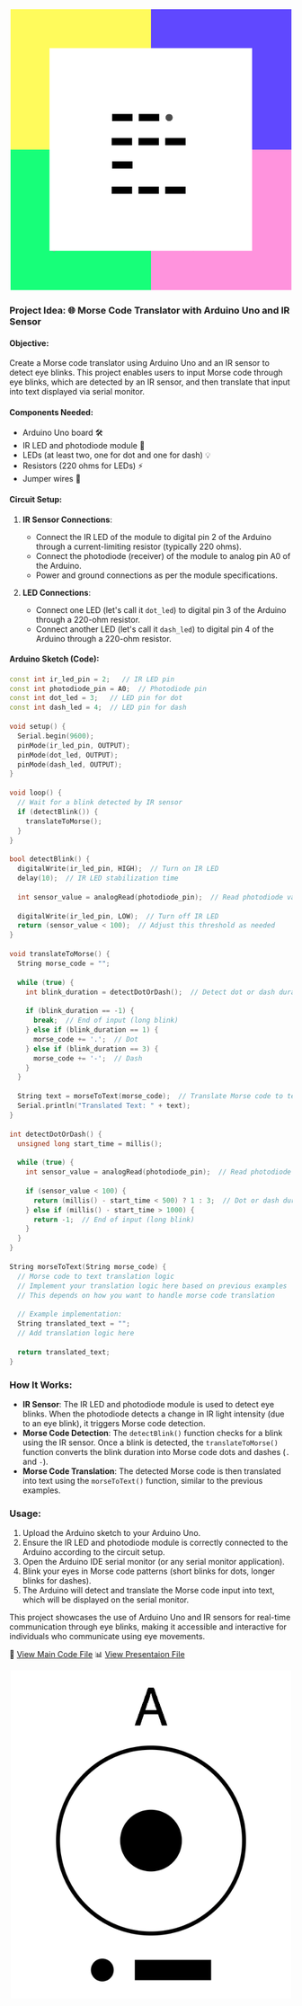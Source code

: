 <div align="center">
    <img src="https://github.com/Diksha2220/Media/blob/main/moorseCode.gif" alt="Caesar Cipher" width="500"/>
</div>


### Project Idea: 🌐 Morse Code Translator with Arduino Uno and IR Sensor

#### Objective:
Create a Morse code translator using Arduino Uno and an IR sensor to detect eye blinks. This project enables users to input Morse code through eye blinks, which are detected by an IR sensor, and then translate that input into text displayed via serial monitor.

#### Components Needed:
- Arduino Uno board 🛠️
- IR LED and photodiode module 📡
- LEDs (at least two, one for dot and one for dash) 💡
- Resistors (220 ohms for LEDs) ⚡
- Jumper wires 🔗

#### Circuit Setup:
1. **IR Sensor Connections**:
   - Connect the IR LED of the module to digital pin 2 of the Arduino through a current-limiting resistor (typically 220 ohms).
   - Connect the photodiode (receiver) of the module to analog pin A0 of the Arduino.
   - Power and ground connections as per the module specifications.

2. **LED Connections**:
   - Connect one LED (let's call it `dot_led`) to digital pin 3 of the Arduino through a 220-ohm resistor.
   - Connect another LED (let's call it `dash_led`) to digital pin 4 of the Arduino through a 220-ohm resistor.

#### Arduino Sketch (Code):

```cpp
const int ir_led_pin = 2;   // IR LED pin
const int photodiode_pin = A0;  // Photodiode pin
const int dot_led = 3;   // LED pin for dot
const int dash_led = 4;  // LED pin for dash

void setup() {
  Serial.begin(9600);
  pinMode(ir_led_pin, OUTPUT);
  pinMode(dot_led, OUTPUT);
  pinMode(dash_led, OUTPUT);
}

void loop() {
  // Wait for a blink detected by IR sensor
  if (detectBlink()) {
    translateToMorse();
  }
}

bool detectBlink() {
  digitalWrite(ir_led_pin, HIGH);  // Turn on IR LED
  delay(10);  // IR LED stabilization time
  
  int sensor_value = analogRead(photodiode_pin);  // Read photodiode value
  
  digitalWrite(ir_led_pin, LOW);  // Turn off IR LED
  return (sensor_value < 100);  // Adjust this threshold as needed
}

void translateToMorse() {
  String morse_code = "";
  
  while (true) {
    int blink_duration = detectDotOrDash();  // Detect dot or dash duration
    
    if (blink_duration == -1) {
      break;  // End of input (long blink)
    } else if (blink_duration == 1) {
      morse_code += '.';  // Dot
    } else if (blink_duration == 3) {
      morse_code += '-';  // Dash
    }
  }
  
  String text = morseToText(morse_code);  // Translate Morse code to text
  Serial.println("Translated Text: " + text);
}

int detectDotOrDash() {
  unsigned long start_time = millis();
  
  while (true) {
    int sensor_value = analogRead(photodiode_pin);  // Read photodiode value
    
    if (sensor_value < 100) {
      return (millis() - start_time < 500) ? 1 : 3;  // Dot or dash duration
    } else if (millis() - start_time > 1000) {
      return -1;  // End of input (long blink)
    }
  }
}

String morseToText(String morse_code) {
  // Morse code to text translation logic
  // Implement your translation logic here based on previous examples
  // This depends on how you want to handle morse code translation
  
  // Example implementation:
  String translated_text = "";
  // Add translation logic here
  
  return translated_text;
}
```

### How It Works:
- **IR Sensor**: The IR LED and photodiode module is used to detect eye blinks. When the photodiode detects a change in IR light intensity (due to an eye blink), it triggers Morse code detection.
- **Morse Code Detection**: The `detectBlink()` function checks for a blink using the IR sensor. Once a blink is detected, the `translateToMorse()` function converts the blink duration into Morse code dots and dashes (`.` and `-`).
- **Morse Code Translation**: The detected Morse code is then translated into text using the `morseToText()` function, similar to the previous examples.

### Usage:
1. Upload the Arduino sketch to your Arduino Uno.
2. Ensure the IR LED and photodiode module is correctly connected to the Arduino according to the circuit setup.
3. Open the Arduino IDE serial monitor (or any serial monitor application).
4. Blink your eyes in Morse code patterns (short blinks for dots, longer blinks for dashes).
5. The Arduino will detect and translate the Morse code input into text, which will be displayed on the serial monitor.

This project showcases the use of Arduino Uno and IR sensors for real-time communication through eye blinks, making it accessible and interactive for individuals who communicate using eye movements.

📄 [View Main Code File](https://github.com/Diksha2220/Morse_Code_project/blob/main/morse%20code%20report.pdf)
📊 [View Presentaion File](https://github.com/Diksha2220/Morse_Code_project/blob/main/Morse-Code%20.pptx)

<div align="center">
    <img src="https://github.com/Diksha2220/Media/blob/main/MCodeAtoZ.gif" alt="Caesar Cipher" width="500"/>
</div>

